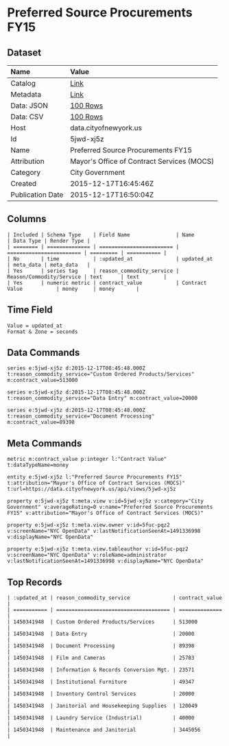 # Preferred Source Procurements FY15

## Dataset

| Name | Value |
| :--- | :---- |
| Catalog | [Link](https://catalog.data.gov/dataset/preferred-source-procurements-fy15) |
| Metadata | [Link](https://data.cityofnewyork.us/api/views/5jwd-xj5z) |
| Data: JSON | [100 Rows](https://data.cityofnewyork.us/api/views/5jwd-xj5z/rows.json?max_rows=100) |
| Data: CSV | [100 Rows](https://data.cityofnewyork.us/api/views/5jwd-xj5z/rows.csv?max_rows=100) |
| Host | data.cityofnewyork.us |
| Id | 5jwd-xj5z |
| Name | Preferred Source Procurements FY15 |
| Attribution | Mayor's Office of Contract Services (MOCS) |
| Category | City Government |
| Created | 2015-12-17T16:45:46Z |
| Publication Date | 2015-12-17T16:50:04Z |

## Columns

```ls
| Included | Schema Type    | Field Name               | Name                     | Data Type | Render Type |
| ======== | ============== | ======================== | ======================== | ========= | =========== |
| No       | time           | :updated_at              | updated_at               | meta_data | meta_data   |
| Yes      | series tag     | reason_commodity_service | Reason/Commodity/Service | text      | text        |
| Yes      | numeric metric | contract_value           | Contract Value           | money     | money       |
```

## Time Field

```ls
Value = updated_at
Format & Zone = seconds
```

## Data Commands

```ls
series e:5jwd-xj5z d:2015-12-17T08:45:48.000Z t:reason_commodity_service="Custom Ordered Products/Services" m:contract_value=513000

series e:5jwd-xj5z d:2015-12-17T08:45:48.000Z t:reason_commodity_service="Data Entry" m:contract_value=20000

series e:5jwd-xj5z d:2015-12-17T08:45:48.000Z t:reason_commodity_service="Document Processing" m:contract_value=89398
```

## Meta Commands

```ls
metric m:contract_value p:integer l:"Contract Value" t:dataTypeName=money

entity e:5jwd-xj5z l:"Preferred Source Procurements FY15" t:attribution="Mayor's Office of Contract Services (MOCS)" t:url=https://data.cityofnewyork.us/api/views/5jwd-xj5z

property e:5jwd-xj5z t:meta.view v:id=5jwd-xj5z v:category="City Government" v:averageRating=0 v:name="Preferred Source Procurements FY15" v:attribution="Mayor's Office of Contract Services (MOCS)"

property e:5jwd-xj5z t:meta.view.owner v:id=5fuc-pqz2 v:screenName="NYC OpenData" v:lastNotificationSeenAt=1491336998 v:displayName="NYC OpenData"

property e:5jwd-xj5z t:meta.view.tableauthor v:id=5fuc-pqz2 v:screenName="NYC OpenData" v:roleName=administrator v:lastNotificationSeenAt=1491336998 v:displayName="NYC OpenData"
```

## Top Records

```ls
| :updated_at | reason_commodity_service              | contract_value | 
| =========== | ===================================== | ============== | 
| 1450341948  | Custom Ordered Products/Services      | 513000         | 
| 1450341948  | Data Entry                            | 20000          | 
| 1450341948  | Document Processing                   | 89398          | 
| 1450341948  | Film and Cameras                      | 25783          | 
| 1450341948  | Information & Records Conversion Mgt. | 23571          | 
| 1450341948  | Institutional Furniture               | 49347          | 
| 1450341948  | Inventory Control Services            | 20000          | 
| 1450341948  | Janitorial and Housekeeping Supplies  | 120049         | 
| 1450341948  | Laundry Service (Industrial)          | 40000          | 
| 1450341948  | Maintenance and Janitorial            | 3445056        | 
```